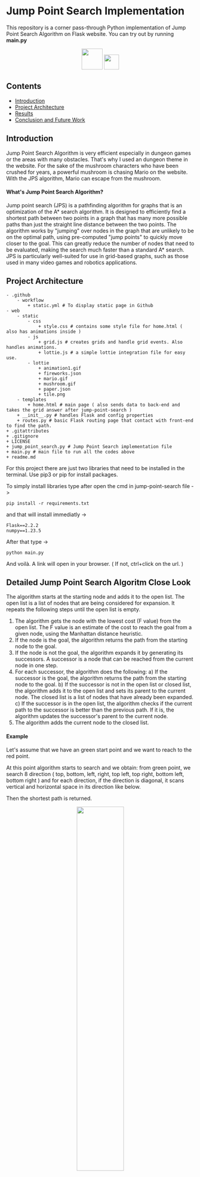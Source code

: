 # Jump Point Search Implementation

This repository is a corner pass-through Python implementation of Jump Point Search Algorithm on Flask website. You can try out by running <b>main.py</b>

<div align="center">
    <img src="https://user-images.githubusercontent.com/54884571/210841925-b975b88a-8177-4aa4-b7e1-6457aeb13480.gif" height="56"/>
    <img src="https://user-images.githubusercontent.com/54884571/210841922-639ff133-9123-4eef-a38c-3cc7f6f844f5.gif" height="40"/>
</div>

## Contents

<div>
    <ul>
        <li><a href="#introduction">Introduction</a></li>
        <li><a href="#project-architecture">Project Architecture</a></li>
        <li><a href="#results">Results</a></li>
        <li><a href="#conclusion">Conclusion and Future Work</a></li>
    </ul>
</div>

<h2 id="introduction">Introduction</h2>

Jump Point Search Algorithm is very efficient especially in dungeon games or the areas with many obstacles. That's why I used an dungeon theme in the website. For the sake of the mushroom characters who have been crushed for years, a powerful mushroom is chasing Mario on the website. With the JPS algorithm, Mario can escape from the mushroom.

#### What's Jump Point Search Algorithm?

Jump point search (JPS) is a pathfinding algorithm for graphs that is an optimization of the A* search algorithm. It is designed to efficiently find a shortest path between two points in a graph that has many more possible paths than just the straight line distance between the two points. The algorithm works by "jumping" over nodes in the graph that are unlikely to be on the optimal path, using pre-computed "jump points" to quickly move closer to the goal. This can greatly reduce the number of nodes that need to be evaluated, making the search much faster than a standard A* search. JPS is particularly well-suited for use in grid-based graphs, such as those used in many video games and robotics applications.

<h2 id="project-architecture">Project Architecture</h2>

```
- .github
    - workflow
        + static.yml # To display static page in Github
- web
    - static
        - css
            + style.css # contains some style file for home.html ( also has animations inside )
        - js 
            + grid.js # creates grids and handle grid events. Also handles animations.
            + lottie.js # a simple lottie integration file for easy use. 
        - lottie
            + animation1.gif
            + fireworks.json
            + mario.gif
            + mushroom.gif
            + paper.json
            + tile.png
    - templates
        + home.html # main page ( also sends data to back-end and takes the grid answer after jump-point-search ) 
    + __init__.py # handles Flask and config properties
    + routes.py # basic Flask routing page that contact with front-end to find the path.
+ .gitattributes
+ .gitignore
+ LICENSE
+ jump_point_search.py # Jump Point Search implementation file
+ main.py # main file to run all the codes above
+ readme.md
```

For this project there are just two libraries that need to be installed in the terminal. Use pip3 or pip for install packages.

To simply install libraries type after open the cmd in jump-point-search file ->
```
pip install -r requirements.txt
```

and that will install immediatly ->
```
Flask==2.2.2
numpy==1.23.5
```

After that type ->
```
python main.py
```

And voilà. A link will open in your browser. ( If not, ctrl+click on the url. )

<h2 id="jps">Detailed Jump Point Search Algoritm Close Look</h2>

The algorithm starts at the starting node and adds it to the open list. The open list is a list of nodes that are being considered for expansion. It repeats the following steps until the open list is empty.

1) The algorithm gets the node with the lowest cost (F value) from the open list. The F value is an estimate of the cost to reach the goal from a given node, using the Manhattan distance heuristic.
2) If the node is the goal, the algorithm returns the path from the starting node to the goal.
3) If the node is not the goal, the algorithm expands it by generating its successors. A successor is a node that can be reached from the current node in one step.
4) For each successor, the algorithm does the following:
    a) If the successor is the goal, the algorithm returns the path from the starting node to the goal.
    b) If the successor is not in the open list or closed list, the algorithm adds it to the open list and sets its parent to the current node. The closed list is a list of nodes that have already been expanded.
    c) If the successor is in the open list, the algorithm checks if the current path to the successor is better than the previous path. If it is, the algorithm updates the successor's parent to the current node.
5) The algorithm adds the current node to the closed list.

#### Example

Let's assume that we have an green start point and we want to reach to the red point.

At this point algorithm starts to search and we obtain: from green point, we search 8 direction ( top, bottom, left, right, top left, top right, bottom left, bottom right ) and for each direction, if the direction is diagonal, it scans vertical and horizontal space in its direction like below.

Then the shortest path is returned.

<div align="center"><img src="https://user-images.githubusercontent.com/54884571/210862898-bee6061a-aac5-43ba-b1ea-2a0894630f02.png" width ="50%"></div>

For an another example with an obstacle,

in the first iteration algorithm couldn't find the red point, so it jumps to the corner which is the closest corner to reach point and continue to search again. Remember that in this implementation, advancing each unit costs 1, advancing diagonals costs 2^(1/2).


<div align="center"><img src="https://user-images.githubusercontent.com/54884571/210863842-a0d3c691-33b0-47dd-9cbf-7d41b45f537a.png" width ="50%"></div>

<h2 id="results">Results</h2>

<div align="center">
    <iframe src="https://user-images.githubusercontent.com/54884571/210867028-430cd3c7-02f1-441a-b499-58de2fcd4b7f.mp4" frameborder="0" allowfullscreen="true" width="640" height="320"></iframe>
</div>

<h2 id="conclusion">Conclusion</h2>
